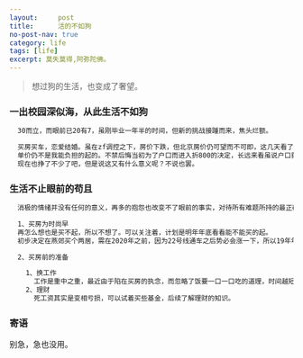 ```yaml
---
layout:     post
title:      活的不如狗
no-post-nav: true
category: life
tags: [life]
excerpt: 莫失莫得,阿弥陀佛。
---
```


> 想过狗的生活，也变成了奢望。

### 一出校园深似海，从此生活不如狗

```html
  30而立，而眼前已20有7，虽刚毕业一年半的时间，但新的挑战接踵而来，焦头烂额。

  买房买车，恋爱结婚。虽在zf调控之下，房价下跌，但北京房价仍可望而不可即，这几天看了下周边，也有一两个中意的地方，但是2万左右的
  单价仍不是我能负担的起的。不禁后悔当初为了户口而进入折800的决定，长远来看虽说户口获益匪浅，但眼下却成了一个羁绊，如果没有户口，
  现在也挣了不少了吧，但是说这又有什么意义呢？不说也罢。
```

### 生活不止眼前的苟且

```html 
  消极的情绪并没有任何的意义，再多的抱怨也改变不了眼前的事实，对待所有难题所持的最正确的态度就是分析并解决它。

  1、买房为时尚早
  再怎么想也是买不起，所以不想了。可以关注着，计划是明年年底看看能不能买的起。
  初步决定在燕郊买个两居，需在2020年之前，因为22号线通车之后势必会涨一下，所以19年年底之前要买了。

  2、买房前的准备

    1、换工作
      工作是重中之重，最近由于陷在买房的执念，而忽略了饭要一口一口吃的道理，时间越短越好。
    2、理财
      死工资其实是变相亏损，可以试着买些基金，后续了解理财的知识。
```

### 寄语

别急，急也没用。
